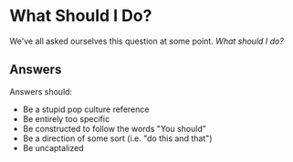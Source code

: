 # What Should I Do?

We've all asked ourselves this question at some point. _What should I do?_

## Answers

Answers should:

- Be a stupid pop culture reference
- Be entirely too specific
- Be constructed to follow the words "You should"
- Be a direction of some sort (i.e. "do this and that")
- Be uncaptalized